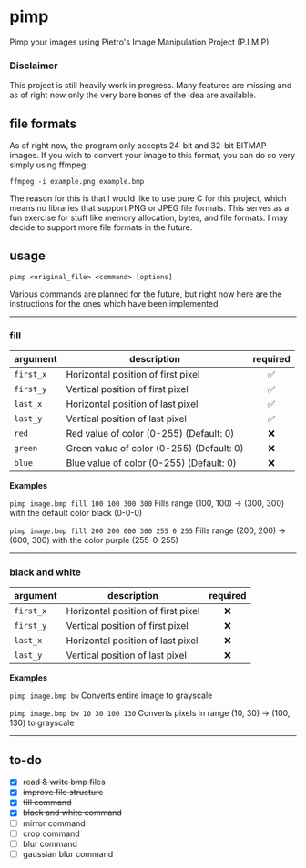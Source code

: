 # pimp
Pimp your images using Pietro's Image Manipulation Project (P.I.M.P)

### Disclaimer
This project is still heavily work in progress. Many features are missing and as of right now only the very bare bones of the idea are available.

## file formats
As of right now, the program only accepts 24-bit and 32-bit BITMAP images.
If you wish to convert your image to this format, you can do so very simply using ffmpeg:

`ffmpeg -i example.png example.bmp`

The reason for this is that I would like to use pure C for this project, which means no libraries that support PNG or JPEG file formats. 
This serves as a fun exercise for stuff like memory allocation, bytes, and file formats. I may decide to support more file formats in the future.

## usage
`pimp <original_file> <command> [options]`

Various commands are planned for the future, but right now here are the instructions for the ones which have been implemented

---
### fill 
| argument | description | required |
|----------|-------------|:--------:|
| `first_x`  | Horizontal position of first pixel | ✅ |
| `first_y`  | Vertical position of first pixel   | ✅ |
| `last_x`   | Horizontal position of last pixel  | ✅ |
| `last_y`   | Vertical position of last pixel    | ✅ | 
| `red`      | Red value of color (0-255) (Default: 0) |❌|
| `green`    | Green value of color (0-255) (Default: 0) |❌|
| `blue`     | Blue value of color (0-255) (Default: 0) |❌|

**Examples**

`pimp image.bmp fill 100 100 300 300` Fills range (100, 100) -> (300, 300) with the default color black (0-0-0)

`pimp image.bmp fill 200 200 600 300 255 0 255` Fills range (200, 200) -> (600, 300) with the color purple (255-0-255)

---

### black and white
| argument | description | required |
|----------|-------------|:--------:|
| `first_x`  | Horizontal position of first pixel |❌|
| `first_y`  | Vertical position of first pixel   |❌|
| `last_x`   | Horizontal position of last pixel  |❌|
| `last_y`   | Vertical position of last pixel    |❌| 

**Examples**

`pimp image.bmp bw` Converts entire image to grayscale

`pimp image.bmp bw 10 30 100 130` Converts pixels in range (10, 30) -> (100, 130) to grayscale

---

## to-do
- [x] ~~read & write bmp files~~
- [x] ~~improve file structure~~
- [x] ~~fill command~~
- [x] ~~black and white command~~
- [ ] mirror command
- [ ] crop command
- [ ] blur command
- [ ] gaussian blur command
